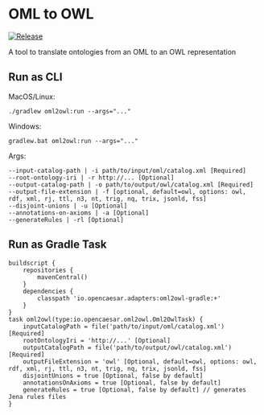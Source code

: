 # OML to OWL

[![Release](https://img.shields.io/github/v/tag/opencaesar/owl-adapter?label=release)](https://github.com/opencaesar/owl-adapter/releases/latest)

A tool to translate ontologies from an OML to an OWL representation

## Run as CLI

MacOS/Linux:
```
./gradlew oml2owl:run --args="..."
```
Windows:
```
gradlew.bat oml2owl:run --args="..."
```
Args:
```
--input-catalog-path | -i path/to/input/oml/catalog.xml [Required]
--root-ontology-iri | -r http://... [Optional]
--output-catalog-path | -o path/to/output/owl/catalog.xml [Required]
--output-file-extension | -f [optional, default=owl, options: owl, rdf, xml, rj, ttl, n3, nt, trig, nq, trix, jsonld, fss]
--disjoint-unions | -u [Optional]
--annotations-on-axioms | -a [Optional]
--generateRules | -rl [Optional]
```

## Run as Gradle Task
```
buildscript {
    repositories {
        mavenCentral()
    }
    dependencies {
        classpath 'io.opencaesar.adapters:oml2owl-gradle:+'
    }
}
task oml2owl(type:io.opencaesar.oml2owl.Oml2OwlTask) {
    inputCatalogPath = file('path/to/input/oml/catalog.xml') [Required]
    rootOntologyIri = 'http://...' [Optional]
    outputCatalogPath = file('path/to/output/owl/catalog.xml') [Required]
    outputFileExtension = 'owl' [Optional, default=owl, options: owl, rdf, xml, rj, ttl, n3, nt, trig, nq, trix, jsonld, fss]
    disjointUnions = true [Optional, false by default]
    annotationsOnAxioms = true [Optional, false by default]
    generateRules = true [Optional, false by default] // generates Jena rules files
}
